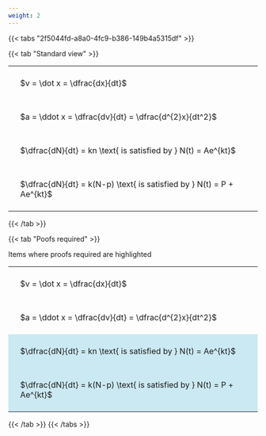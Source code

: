 ```yaml
---
weight: 2
---
```


{{< tabs "2f5044fd-a8a0-4fc9-b386-149b4a5315df" >}}

{{< tab "Standard view" >}}

<style type="text/css">
#T_36733 th.col_heading {
  text-align: left;
  font-size: 1em;
}
#T_36733 td {
  text-align: left;
  font-size: 1em;
  padding: 1.5em;
}
</style>
<table id="T_36733">
  <thead>
  </thead>
  <tbody>
    <tr>
      <td id="T_36733_row0_col0" class="data row0 col0" >$v = \dot x = \dfrac{dx}{dt}$</td>
    </tr>
    <tr>
      <td id="T_36733_row1_col0" class="data row1 col0" >$a = \ddot x = \dfrac{dv}{dt} = \dfrac{d^{2}x}{dt^2}$</td>
    </tr>
    <tr>
      <td id="T_36733_row2_col0" class="data row2 col0" >$\dfrac{dN}{dt} = kn \text{ is satisfied by } N(t) = Ae^{kt}$</td>
    </tr>
    <tr>
      <td id="T_36733_row3_col0" class="data row3 col0" >$\dfrac{dN}{dt} = k(N-p) \text{ is satisfied by } N(t) = P + Ae^{kt}$</td>
    </tr>
  </tbody>
</table>
{{< /tab >}}

{{< tab "Poofs required" >}}

Items where proofs required are highlighted 
<br>
<style type="text/css">
#T_03a95 th.col_heading {
  text-align: left;
  font-size: 1em;
}
#T_03a95 td {
  text-align: left;
  font-size: 1em;
  padding: 1.5em;
}
#T_03a95_row0_col0, #T_03a95_row1_col0 {
  background-color: rgba(0,0,0,0);
}
#T_03a95_row2_col0, #T_03a95_row3_col0 {
  background-color: rgba(0,150,200, 0.2);
}
</style>
<table id="T_03a95">
  <thead>
  </thead>
  <tbody>
    <tr>
      <td id="T_03a95_row0_col0" class="data row0 col0" >$v = \dot x = \dfrac{dx}{dt}$</td>
    </tr>
    <tr>
      <td id="T_03a95_row1_col0" class="data row1 col0" >$a = \ddot x = \dfrac{dv}{dt} = \dfrac{d^{2}x}{dt^2}$</td>
    </tr>
    <tr>
      <td id="T_03a95_row2_col0" class="data row2 col0" >$\dfrac{dN}{dt} = kn \text{ is satisfied by } N(t) = Ae^{kt}$</td>
    </tr>
    <tr>
      <td id="T_03a95_row3_col0" class="data row3 col0" >$\dfrac{dN}{dt} = k(N-p) \text{ is satisfied by } N(t) = P + Ae^{kt}$</td>
    </tr>
  </tbody>
</table>
{{< /tab >}}
{{< /tabs >}}
